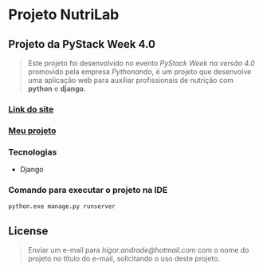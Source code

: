 # Projeto NutriLab

## Projeto da PyStack Week 4.0

>Este projeto foi desenvolvido no evento *PyStack Week na versão 4.0* promovido pela empresa
> _Pythonando_, é um projeto que desenvolve uma aplicação web para auxiliar profissionais
> de nutrição com **python** e **django**.  

### [Link do site](https://pythonando.com.br/)

### [Meu projeto](https://github.com/souzarogih)

### Tecnologias
* Django

### Comando para executar o projeto na IDE
`python.exe manage.py runserver`

## License
>Enviar um e-mail para _higor.andrade@hotmail.com_ com o nome do projeto no título do 
> e-mail, solicitando o uso deste projeto.